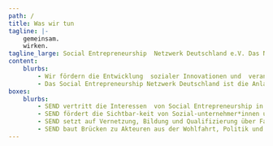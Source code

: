 ```yaml
---
path: /
title: Was wir tun
tagline: |- 
    gemeinsam.
    wirken.
tagline_large: Social Entrepreneurship  Netzwerk Deutschland e.V. Das Netzwerk für Social Entrepreneure  und Social Startups in Deutschland.
content:
    blurbs: 
        - Wir fördern die Entwicklung  sozialer Innovationen und  verankern unsere Ziele  in Politik und Gesellschaft!
        - Das Social Entrepreneurship Netzwerk Deutschland ist die Anlaufstelle für das Thema Social Entrepreneurship in Deutschland. Wir vernetzen den Sektor und geben ihm eine Stimme!
boxes: 
    blurbs:
        - SEND vertritt die Interessen  von Social Entrepreneurship in Deutschland, um die Rahmenbedingungen für Sozialunternehmer*innen zu verbessern.
        - SEND fördert die Sichtbar-keit von Sozial-unternehmer*innen und ihren Lösungen in der Öffentlichkeit.
        - SEND setzt auf Vernetzung, Bildung und Qualifizierung über Fachgruppen, Workshops und Events.
        - SEND baut Brücken zu Akteuren aus der Wohlfahrt, Politik und Wirtschaft.
---
```

